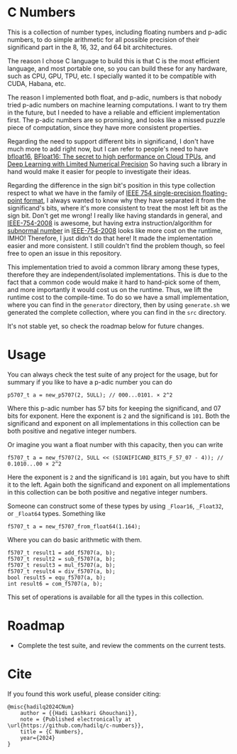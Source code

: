 # C Numbers
This is a collection of number types,
including floating numbers and p-adic numbers,
 to do simple arithmetic for all possible precision of their significand part
 in the 8, 16, 32, and 64 bit architectures.

The reason I chose C language to build this is that C is the most efficient language,
and most portable one, so you can build these for any hardware, such as CPU, GPU, TPU, etc.
I specially wanted it to be compatible with CUDA, Habana, etc.

The reason I implemented both float, and p-adic,
numbers is that nobody tried p-adic numbers on machine learning computations.
I want to try them in the future, but I needed to have a reliable and efficient implementation first.
The p-adic numbers are so promising, and looks like a missed puzzle piece of computation,
since they have more consistent properties.

Regarding the need to support different bits in significand,
I don't have much more to add right now,
but I can refer to people's need to have [bfloat16](https://en.wikipedia.org/wiki/Bfloat16_floating-point_format),
[BFloat16: The secret to high performance on Cloud TPUs](https://cloud.google.com/blog/products/ai-machine-learning/bfloat16-the-secret-to-high-performance-on-cloud-tpus),
and [Deep Learning with Limited Numerical Precision](https://arxiv.org/abs/1502.02551)
So having such a library in hand would make it easier for people to investigate their ideas.

Regarding the difference in the sign bit's position in this type collection respect to
what we have in the family of [IEEE 754 single-precision floating-point format](https://en.wikipedia.org/wiki/Single-precision_floating-point_format),
I always wanted to know why they have separated it from the significand's bits,
where it's more consistent to treat the most left bit as the sign bit.
Don't get me wrong!
I really like having standards in general, and [IEEE-754-2008](https://en.wikipedia.org/wiki/IEEE_754)
is awesome, but having extra instruction/algorithm for [subnormal number](https://en.wikipedia.org/wiki/Subnormal_number)
in [IEEE-754-2008](https://en.wikipedia.org/wiki/IEEE_754) looks like more cost on the runtime, IMHO!
Therefore, I just didn't do that here! It made the implementation easier and more consistent.
I still couldn't find the problem though, so feel free to open an issue in this repository.

This implementation tried to avoid a common library among these types,
therefore they are independent/isolated implementations.
This is due to the fact that a common code would make it hard to hand-pick some of them,
and more importantly it would cost us on the runtime.
Thus, we lift the runtime cost to the compile-time.
To do so we have a small implementation,
where you can find in the `generator` directory, then by using `generate.sh` we generated the complete collection,
where you can find in the `src` directory.

It's not stable yet, so check the roadmap below for future changes.

# Usage
You can always check the test suite of any project for the usage,
but for summary if you like to have a p-adic number you can do

```
p5707_t a = new_p5707(2, 5ULL); // 000...0101. × 2^2
```

Where this p-adic number has 57 bits for keeping the significand, and 07 bits for exponent.
Here the exponent is `2` and the significand is `101`.
Both the significand and exponent on all implementations in this collection can be both positive and negative integer numbers.

Or imagine you want a float number with this capacity, then you can write

```
f5707_t a = new_f5707(2, 5ULL << (SIGNIFICAND_BITS_F_57_07 - 4)); // 0.1010...00 × 2^2
```
Here the exponent is `2` and the significand is `101` again, but you have to shift it to the left.
Again both the significand and exponent on all implementations in this collection can be both positive and negative integer numbers.

Someone can construct some of these types by using `_Floar16`, `_Float32`, or `_Float64` types.
Something like
```
f5707_t a = new_f5707_from_float64(1.164);
```

Where you can do basic arithmetic with them.

```
f5707_t result1 = add_f5707(a, b);
f5707_t result2 = sub_f5707(a, b);
f5707_t result3 = mul_f5707(a, b);
f5707_t result4 = div_f5707(a, b);
bool result5 = equ_f5707(a, b);
int result6 = com_f5707(a, b);
```

This set of operations is available for all the types in this collection.

# Roadmap
- Complete the test suite, and review the comments on the current tests.

# Cite
If you found this work useful, please consider citing:
```
@misc{hadilq2024CNum}
    author = {{Hadi Lashkari Ghouchani}},
    note = {Published electronically at \url{https://github.com/hadilq/c-numbers}},
    title = {C Numbers},
    year={2024}
}
```

